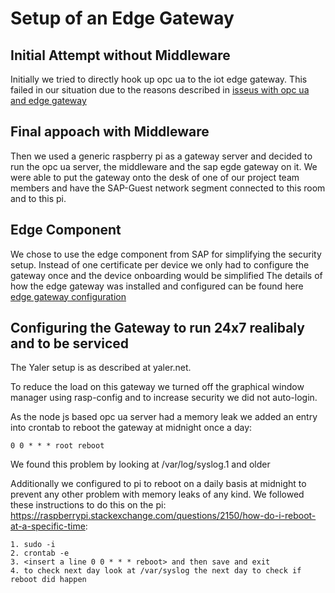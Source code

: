 # Setup of an Edge Gateway

## Initial Attempt without Middleware

Initially we tried to directly hook up opc ua to the iot edge gateway. This failed in our situation due to the reasons described in [isseus with opc ua and edge gateway](edge-gateway-issues.md)

## Final appoach with Middleware

Then we used a generic raspberry pi as a gateway server and decided to run the opc ua server, the middleware and the sap egde gateway on it. We were able to put the gateway onto the desk of one of our project team members and have the SAP-Guest network segment connected to this room and to this pi. 

## Edge Component

We chose to use the edge component from SAP for simplifying the security setup. Instead of one certificate per device we only had to configure the gateway once and the device onboarding would be simplified The details of how the edge gateway was installed and configured can be found here [edge gateway configuration](Install_IoT_Gateway_Edge_OPCUA.md)

## Configuring the Gateway to run 24x7 realibaly and to be serviced

The Yaler setup is as described at yaler.net.

To reduce the load on this gateway we turned off the graphical window manager using rasp-config and to increase security we did not auto-login.

As the node js based opc ua server had a memory leak we added an entry into crontab to reboot the gateway at midnight once a day:

    0 0	* * * root reboot

We found this problem by looking at /var/log/syslog.1 and older

Additionally we configured to pi to reboot on a daily basis at midnight to prevent any other problem with memory leaks of any kind. We followed these instructions to do this on the pi: https://raspberrypi.stackexchange.com/questions/2150/how-do-i-reboot-at-a-specific-time:

    1. sudo -i
    2. crontab -e
    3. <insert a line 0 0 * * * reboot> and then save and exit
    4. to check next day look at /var/syslog the next day to check if reboot did happen
